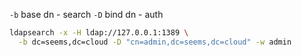 `-b`  base dn - search
`-D`  bind dn - auth
```bash
ldapsearch -x -H ldap://127.0.0.1:1389 \
  -b dc=seems,dc=cloud -D "cn=admin,dc=seems,dc=cloud" -w admin
```
